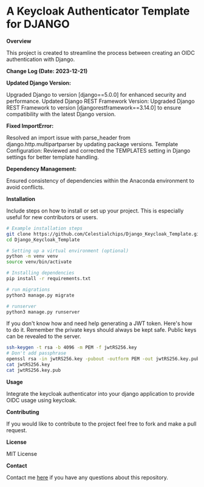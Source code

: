 # A Keycloak Authenticator Template for DJANGO

**Overview**

This project is created to streamline the process between creating an OIDC authentication with Django.

**Change Log (Date: 2023-12-21)**

**Updated Django Version:** 

Upgraded Django to version [django==5.0.0] for enhanced security and performance.
Updated Django REST Framework Version: Upgraded Django REST Framework to version [djangorestframework==3.14.0] to ensure compatibility with the latest Django version.

**Fixed ImportError:** 

Resolved an import issue with parse_header from django.http.multipartparser by updating package versions.
Template Configuration: Reviewed and corrected the TEMPLATES setting in Django settings for better template handling.

**Dependency Management:** 

Ensured consistency of dependencies within the Anaconda environment to avoid conflicts.

**Installation**

Include steps on how to install or set up your project. This is especially useful for new contributors or users.

```bash
# Example installation steps
git clone https://github.com/Celestialchips/Django_Keycloak_Template.git
cd Django_Keycloak_Template

# Setting up a virtual environment (optional)
python -m venv venv
source venv/bin/activate

# Installing dependencies
pip install -r requirements.txt

# run migrations
python3 manage.py migrate

# runserver
python3 manage.py runserver
```
If you don't know how and need help generating a JWT token. Here's how to do it. 
Remember the private keys should always be kept safe. Public keys can be revealed to the server. 

```bash
ssh-keygen -t rsa -b 4096 -m PEM -f jwtRS256.key
# Don't add passphrase
openssl rsa -in jwtRS256.key -pubout -outform PEM -out jwtRS256.key.pub
cat jwtRS256.key
cat jwtRS256.key.pub
```

**Usage**

Integrate the keycloak authenticator into your django application to provide OIDC usage using keycloak.

**Contributing**

If you would like to contribute to the project feel free to fork and make a pull request.

**License**

MIT License

**Contact**

Contact me [here](mailto:ryan.glass.dev@gmail.com) if you have any questions about this repository.

